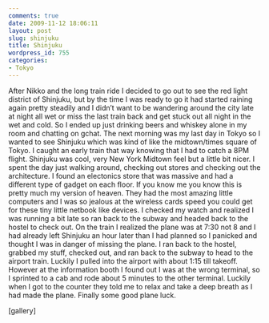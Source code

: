 ```yaml
---
comments: true
date: 2009-11-12 18:06:11
layout: post
slug: shinjuku
title: Shinjuku
wordpress_id: 755
categories:
- Tokyo
---
```


After Nikko and the long train ride I decided to go out to see the red light district of Shinjuku, but by the time I was ready to go it had started raining again pretty steadily and I didn’t want to be wandering around the city late at night all wet or miss the last train back and get stuck out all night in the wet and cold.  So I ended up just drinking beers and whiskey alone in my room and chatting on gchat.  The next morning was my last day in Tokyo so I wanted to see Shinjuku which was kind of like the midtown/times square of Tokyo.  I caught an early train that way knowing that I had to catch a 8PM flight.  Shinjuku was cool, very New York Midtown feel but a little bit nicer.  I spent the day just walking around, checking out stores and checking out the architecture.  I found an electonics store that was massive and had a different type of gadget on each floor.  If you know me you know this is pretty much my version of heaven.  They had the most amazing little computers and I was so jealous at the wireless cards speed you could get for these tiny little netbook like devices.  I checked my watch and realized I was running a bit late so ran back to the subway and headed back to the hostel to check out.  On the train I realized the plane was at 7:30 not 8 and I had already left Shinjuku an hour later than I had planned so I panicked and thought I was in danger of missing the plane.  I ran back to the hostel, grabbed my stuff, checked out, and ran back to the subway to head to the airport train.  Luckily I pulled into the airport with about 1:15 till takeoff.  However at the information booth I found out I was at the wrong terminal, so I sprinted to a cab and rode about 5 minutes to the other terminal.  Luckily when I got to the counter they told me to relax and take a deep breath as I had made the plane.  Finally some good plane luck.

[gallery]
